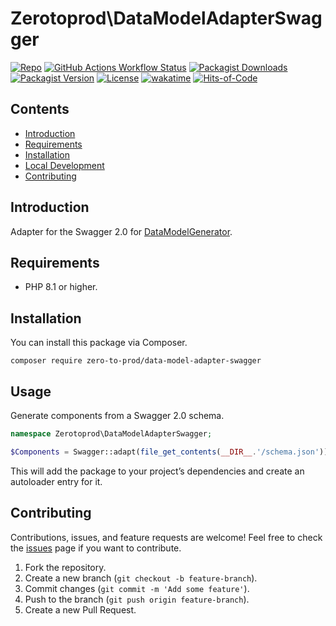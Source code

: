 # Zerotoprod\DataModelAdapterSwagger

[![Repo](https://img.shields.io/badge/github-gray?logo=github)](https://github.com/zero-to-prod/data-model-adapter-swagger)
[![GitHub Actions Workflow Status](https://img.shields.io/github/actions/workflow/status/zero-to-prod/data-model-adapter-swagger/test.yml?label=test)](https://github.com/zero-to-prod/data-model-adapter-swagger/actions)
[![Packagist Downloads](https://img.shields.io/packagist/dt/zero-to-prod/data-model-adapter-swagger?color=blue)](https://packagist.org/packages/zero-to-prod/data-model-adapter-swagger/stats)
[![Packagist Version](https://img.shields.io/packagist/v/zero-to-prod/data-model-adapter-swagger?color=f28d1a)](https://packagist.org/packages/zero-to-prod/data-model-adapter-swagger)
[![License](https://img.shields.io/packagist/l/zero-to-prod/data-model-adapter-swagger?color=red)](https://github.com/zero-to-prod/data-model-adapter-swagger/blob/main/LICENSE.md)
[![wakatime](https://wakatime.com/badge/github/zero-to-prod/data-model-adapter-swagger.svg)](https://wakatime.com/badge/github/zero-to-prod/data-model-adapter-swagger)
[![Hits-of-Code](https://hitsofcode.com/github/zero-to-prod/data-model-adapter-swagger?branch=main)](https://hitsofcode.com/github/zero-to-prod/data-model-adapter-swagger/view?branch=main)

## Contents

- [Introduction](#introduction)
- [Requirements](#requirements)
- [Installation](#installation)
- [Local Development](./LOCAL_DEVELOPMENT.md)
- [Contributing](#contributing)

## Introduction

Adapter for the Swagger 2.0 for [DataModelGenerator](https://github.com/zero-to-prod/data-model-generator).

## Requirements

- PHP 8.1 or higher.

## Installation

You can install this package via Composer.

```shell
composer require zero-to-prod/data-model-adapter-swagger
```

## Usage

Generate components from a Swagger 2.0 schema.

```php
namespace Zerotoprod\DataModelAdapterSwagger;

$Components = Swagger::adapt(file_get_contents(__DIR__.'/schema.json'))
```

This will add the package to your project’s dependencies and create an autoloader entry for it.

## Contributing

Contributions, issues, and feature requests are welcome!
Feel free to check the [issues](https://github.com/zero-to-prod/data-model-adapter-swagger/issues) page if you want to contribute.

1. Fork the repository.
2. Create a new branch (`git checkout -b feature-branch`).
3. Commit changes (`git commit -m 'Add some feature'`).
4. Push to the branch (`git push origin feature-branch`).
5. Create a new Pull Request.
